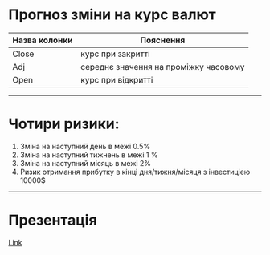 <h1> Прогноз зміни на курс валют </h1>

|Назва колонки| Пояснення|
| ----| ---|
| Close | курс при закритті |
| Adj | середнє значення на проміжку часовому |
| Open | курс при відкритті |

-----------

<h1> Чотири ризики: </h1>

1. Зміна на наступний день в межі 0.5% 
2. Зміна на наступний тижнень в межі 1 %
3. Зміна на наступний місяць в межі 2%
4. Ризик отримання прибутку в кінці дня/тижня/місяця з інвестицією 10000$

--------
<h1> Презентація </h1>

[Link](https://github.com/pashaboyko/test_data_set/blob/main/Data%20Set.pdf)
